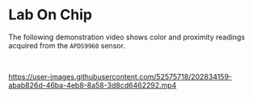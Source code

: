 # Lab On Chip

The following demonstration video shows color and proximity readings acquired from the `APDS9960` sensor.

<br>

https://user-images.githubusercontent.com/52575718/202834159-abab826d-46ba-4eb8-8a58-3d8cd6462292.mp4


